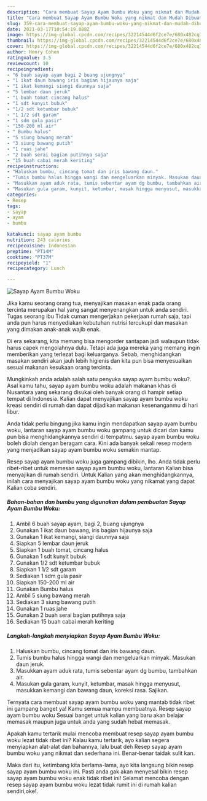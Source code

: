 ```yaml
---
description: "Cara membuat Sayap Ayam Bumbu Woku yang nikmat dan Mudah Dibuat"
title: "Cara membuat Sayap Ayam Bumbu Woku yang nikmat dan Mudah Dibuat"
slug: 359-cara-membuat-sayap-ayam-bumbu-woku-yang-nikmat-dan-mudah-dibuat
date: 2021-03-17T10:54:19.088Z
image: https://img-global.cpcdn.com/recipes/32214544d6f2ce7e/680x482cq70/sayap-ayam-bumbu-woku-foto-resep-utama.jpg
thumbnail: https://img-global.cpcdn.com/recipes/32214544d6f2ce7e/680x482cq70/sayap-ayam-bumbu-woku-foto-resep-utama.jpg
cover: https://img-global.cpcdn.com/recipes/32214544d6f2ce7e/680x482cq70/sayap-ayam-bumbu-woku-foto-resep-utama.jpg
author: Henry Cohen
ratingvalue: 3.5
reviewcount: 10
recipeingredient:
- "6 buah sayap ayam bagi 2 buang ujungnya"
- "1 ikat daun bawang iris bagian hijaunya saja"
- "1 ikat kemangi siangi daunnya saja"
- "5 lembar daun jeruk"
- "1 buah tomat cincang halus"
- "1 sdt kunyit bubuk"
- "1/2 sdt ketumbar bubuk"
- "1 1/2 sdt garam"
- "1 sdm gula pasir"
- "150-200 ml air"
- " Bumbu halus"
- "5 siung bawang merah"
- "3 siung bawang putih"
- "1 ruas jahe"
- "2 buah serai bagian putihnya saja"
- "15 buah cabai merah keriting"
recipeinstructions:
- "Haluskan bumbu, cincang tomat dan iris bawang daun."
- "Tumis bumbu halus hingga wangi dan mengeluarkan minyak. Masukan daun jeruk."
- "Masukkan ayam aduk rata, tumis sebentar ayam dg bumbu, tambahkan air."
- "Masukan gula garam, kunyit, ketumbar, masak hingga menyusut, masukkan kemangi dan bawang daun, koreksi rasa. Sajikan."
categories:
- Resep
tags:
- sayap
- ayam
- bumbu

katakunci: sayap ayam bumbu 
nutrition: 243 calories
recipecuisine: Indonesian
preptime: "PT14M"
cooktime: "PT37M"
recipeyield: "1"
recipecategory: Lunch

---
```



![Sayap Ayam Bumbu Woku](https://img-global.cpcdn.com/recipes/32214544d6f2ce7e/680x482cq70/sayap-ayam-bumbu-woku-foto-resep-utama.jpg)

Jika kamu seorang orang tua, menyajikan masakan enak pada orang tercinta merupakan hal yang sangat menyenangkan untuk anda sendiri. Tugas seorang ibu Tidak cuman mengerjakan pekerjaan rumah saja, tapi anda pun harus menyediakan kebutuhan nutrisi tercukupi dan masakan yang dimakan anak-anak wajib enak.

Di era  sekarang, kita memang bisa mengorder santapan jadi walaupun tidak harus capek mengolahnya dulu. Tetapi ada juga mereka yang memang ingin memberikan yang terlezat bagi keluarganya. Sebab, menghidangkan masakan sendiri akan jauh lebih higienis dan kita pun bisa menyesuaikan sesuai makanan kesukaan orang tercinta. 



Mungkinkah anda adalah salah satu penyuka sayap ayam bumbu woku?. Asal kamu tahu, sayap ayam bumbu woku adalah makanan khas di Nusantara yang sekarang disukai oleh banyak orang di hampir setiap tempat di Indonesia. Kalian dapat menyajikan sayap ayam bumbu woku kreasi sendiri di rumah dan dapat dijadikan makanan kesenanganmu di hari libur.

Anda tidak perlu bingung jika kamu ingin mendapatkan sayap ayam bumbu woku, lantaran sayap ayam bumbu woku gampang untuk dicari dan kamu pun bisa menghidangkannya sendiri di tempatmu. sayap ayam bumbu woku boleh diolah dengan beragam cara. Kini ada banyak sekali resep modern yang menjadikan sayap ayam bumbu woku semakin mantap.

Resep sayap ayam bumbu woku juga gampang dibikin, lho. Anda tidak perlu ribet-ribet untuk memesan sayap ayam bumbu woku, lantaran Kalian bisa menyajikan di rumah sendiri. Untuk Kalian yang akan menghidangkannya, inilah cara menyajikan sayap ayam bumbu woku yang nikamat yang dapat Kalian coba sendiri.

<!--inarticleads1-->

##### Bahan-bahan dan bumbu yang digunakan dalam pembuatan Sayap Ayam Bumbu Woku:

1. Ambil 6 buah sayap ayam, bagi 2, buang ujungnya
1. Gunakan 1 ikat daun bawang, iris bagian hijaunya saja
1. Gunakan 1 ikat kemangi, siangi daunnya saja
1. Siapkan 5 lembar daun jeruk
1. Siapkan 1 buah tomat, cincang halus
1. Gunakan 1 sdt kunyit bubuk
1. Gunakan 1/2 sdt ketumbar bubuk
1. Siapkan 1 1/2 sdt garam
1. Sediakan 1 sdm gula pasir
1. Siapkan 150-200 ml air
1. Gunakan  Bumbu halus
1. Ambil 5 siung bawang merah
1. Sediakan 3 siung bawang putih
1. Gunakan 1 ruas jahe
1. Gunakan 2 buah serai bagian putihnya saja
1. Sediakan 15 buah cabai merah keriting




<!--inarticleads2-->

##### Langkah-langkah menyiapkan Sayap Ayam Bumbu Woku:

1. Haluskan bumbu, cincang tomat dan iris bawang daun.
1. Tumis bumbu halus hingga wangi dan mengeluarkan minyak. Masukan daun jeruk.
1. Masukkan ayam aduk rata, tumis sebentar ayam dg bumbu, tambahkan air.
1. Masukan gula garam, kunyit, ketumbar, masak hingga menyusut, masukkan kemangi dan bawang daun, koreksi rasa. Sajikan.




Ternyata cara membuat sayap ayam bumbu woku yang mantab tidak ribet ini gampang banget ya! Kamu semua mampu membuatnya. Resep sayap ayam bumbu woku Sesuai banget untuk kalian yang baru akan belajar memasak maupun juga untuk anda yang sudah hebat memasak.

Apakah kamu tertarik mulai mencoba membuat resep sayap ayam bumbu woku lezat tidak ribet ini? Kalau kamu tertarik, ayo kalian segera menyiapkan alat-alat dan bahannya, lalu buat deh Resep sayap ayam bumbu woku yang nikmat dan sederhana ini. Benar-benar taidak sulit kan. 

Maka dari itu, ketimbang kita berlama-lama, ayo kita langsung bikin resep sayap ayam bumbu woku ini. Pasti anda gak akan menyesal bikin resep sayap ayam bumbu woku enak tidak ribet ini! Selamat mencoba dengan resep sayap ayam bumbu woku lezat tidak rumit ini di rumah kalian sendiri,oke!.

